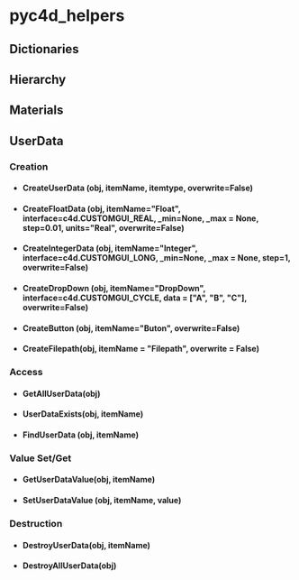 
# pyc4d_helpers

## Dictionaries

## Hierarchy

## Materials

## UserData
### Creation
* #### CreateUserData (obj, itemName, itemtype, overwrite=False)
* #### CreateFloatData (obj, itemName="Float", interface=c4d.CUSTOMGUI_REAL, _min=None, _max = None, step=0.01,  units="Real", overwrite=False)
* #### CreateIntegerData (obj, itemName="Integer", interface=c4d.CUSTOMGUI_LONG, _min=None, _max = None, step=1, overwrite=False)
* #### CreateDropDown (obj, itemName="DropDown", interface=c4d.CUSTOMGUI_CYCLE, data = ["A", "B", "C"], overwrite=False)
* #### CreateButton (obj, itemName="Buton", overwrite=False)
* #### CreateFilepath(obj, itemName = "Filepath", overwrite = False)
### Access
* #### GetAllUserData(obj)
* #### UserDataExists(obj, itemName)
* #### FindUserData (obj, itemName)
### Value Set/Get
* #### GetUserDataValue(obj, itemName)
* #### SetUserDataValue (obj, itemName, value)
### Destruction
* #### DestroyUserData(obj, itemName)
* #### DestroyAllUserData(obj)
